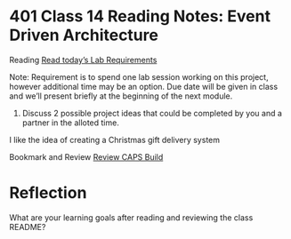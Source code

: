 # 401 Class 14 Reading Notes: Event Driven Architecture

Reading
[Read today’s Lab Requirements](https://codefellows.github.io/code-401-javascript-guide/curriculum/class-14/lab/)

Note: Requirement is to spend one lab session working on this project, however additional time may be an option. Due date will be given in class and we’ll present briefly at the beginning of the next module.

1. Discuss 2 possible project ideas that could be completed by you and a partner in the alloted time.

I like the idea of creating a Christmas gift delivery system

Bookmark and Review
[Review CAPS Build](https://codefellows.github.io/code-401-javascript-guide/curriculum/apps-and-libraries/caps/)

# Reflection
What are your learning goals after reading and reviewing the class README?
